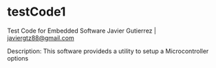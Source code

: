 # testCode1
Test Code for Embedded Software
Javier Gutierrez | javiergtz88@gmail.com

Description:
This software provideds a utility to setup a Microcontroller options

